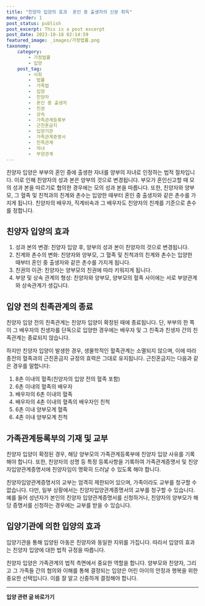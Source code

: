 ```yaml
---
title: "친양자 입양의 효과  혼인 중 출생자의 신분 취득"
menu_order: 1
post_status: publish
post_excerpt: This is a post excerpt
post_date: 2023-10-18 02:14:59
featured_image: _images/가정법률.png
taxonomy:
    category:
        - 가정법률
        - 입양
    post_tag:
        - 사회
        -  법률
        -  가족법
        -  입양
        -  친양자
        -  혼인 중 출생자
        -  친권
        -  상속
        -  가족관계등록부
        -  근친혼금지
        -  입양기관
        -  가족관계증명서
        -  친족관계
        -  자녀
        -  부양관계
---
```



친양자 입양은 부부의 혼인 중에 출생한 자녀를 양부의 자녀로 인정하는 법적 절차입니다. 이로 인해 친양자의 성과 본은 양부의 것으로 변경됩니다. 부모가 혼인신고할 때 모의 성과 본을 따르기로 협의한 경우에는 모의 성과 본을 따릅니다. 또한, 친양자와 양부모, 그 혈족 및 친척과의 친계와 촌수는 입양한 때부터 혼인 중 출생자와 같은 촌수를 가지게 됩니다. 친양자의 배우자, 직계비속과 그 배우자도 친양자의 친계를 기준으로 촌수를 정합니다.

## 친양자 입양의 효과

1. 성과 본의 변경: 친양자 입양 후, 양부의 성과 본이 친양자의 것으로 변경됩니다.
2. 친계와 촌수의 변화: 친양자와 양부모, 그 혈족 및 친척과의 친계와 촌수는 입양한 때부터 혼인 중 출생자와 같은 촌수를 가지게 됩니다.
3. 친권의 이관: 친양자는 양부모의 친권에 따라 키워지게 됩니다.
4. 부양 및 상속 관계의 형성: 친양자와 양부모, 양부모의 혈족 사이에는 서로 부양관계와 상속관계가 생깁니다.

## 입양 전의 친족관계의 종료

친양자 입양 전의 친족관계는 친양자 입양이 확정된 때에 종료됩니다. 단, 부부의 한 쪽이 그 배우자의 친생자를 단독으로 입양한 경우에는 배우자 및 그 친족과 친생자 간의 친족관계는 종료되지 않습니다.

하지만 친양자 입양이 발생한 경우, 생물학적인 혈족관계는 소멸되지 않으며, 이에 따라 종전의 혈족과의 근친혼금지 규정의 효력은 그대로 유지됩니다. 근친혼금지는 다음과 같은 경우를 말합니다:
1. 8촌 이내의 혈족(친양자의 입양 전의 혈족 포함)
2. 6촌 이내의 혈족의 배우자
3. 배우자의 6촌 이내의 혈족
4. 배우자의 4촌 이내의 혈족의 배우자인 친척
5. 6촌 이내 양부모계 혈족
6. 4촌 이내 양부모계 친척

## 가족관계등록부의 기재 및 교부

친양자 입양이 확정된 경우, 해당 양부모의 가족관계등록부에 친양자 입양 사유를 기록해야 합니다. 또한, 친양자의 성명 등 특정 등록사항을 기록하여 가족관계증명서 및 친양자입양관계증명서에 친양자임이 명확히 드러날 수 있도록 해야 합니다.

친양자입양관계증명서의 교부는 엄격히 제한되어 있으며, 가족이라도 교부를 청구할 수 없습니다. 다만, 일부 상황에서는 친양자입양관계증명서의 교부를 청구할 수 있습니다. 예를 들어 성년자가 본인의 친양자 입양관계증명서를 신청하거나, 친양자의 양부모가 해당 증명서를 신청하는 경우에는 교부를 받을 수 있습니다.

## 입양기관에 의한 입양의 효과

입양기관을 통해 입양된 아동은 친양자와 동일한 지위를 가집니다. 따라서 입양의 효과는 친양자 입양에 대한 법적 규정을 따릅니다.

친양자 입양은 가족관계의 법적 측면에서 중요한 역할을 합니다. 양부모와 친양자, 그리고 그 가족들 간의 협의와 이해를 통해 결정되는 입양은 어린 아이의 안정과 행복을 위한 중요한 선택입니다. 이를 잘 알고 신중하게 결정해야 합니다.





















<!-- wp:separator -->
<hr class="wp-block-separator has-alpha-channel-opacity"/>
<!-- /wp:separator -->

<!-- wp:group {"backgroundColor":"base","layout":{"type":"constrained"}} -->
<div class="wp-block-group has-base-background-color has-background"><!-- wp:paragraph {"align":"center","fontSize":"large"} -->
<p class="has-text-align-center has-large-font-size"><strong>입양 관련 글 바로가기</strong></p>
<!-- /wp:paragraph -->


<!-- wp:latest-posts
{"categories":[{"id":1407,"count":19,"description":"","link":"https://uknowlaw.com/category/%ec%9e%85%ec%96%91/","name":"입양","slug":"입양","taxonomy":"category","parent":0,"meta":[],"_links":{"self":[{"href":"https://uknowlaw.com/wp-json/wp/v2/categories/1407"}],"collection":[{"href":"https://uknowlaw.com/wp-json/wp/v2/categories"}],"about":[{"href":"https://uknowlaw.com/wp-json/wp/v2/taxonomies/category"}],"wp:post_type":[{"href":"https://uknowlaw.com/wp-json/wp/v2/posts?categories=1407"}],"curies":[{"name":"wp","href":"https://api.w.org/{rel}","templated":true}]}}],"postsToShow":100,"excerptLength":28,"postLayout":"grid","columns":2,"featuredImageAlign":"left","featuredImageSizeSlug":"large","fontSize":"medium"} /--></div>
<!-- /wp:group -->